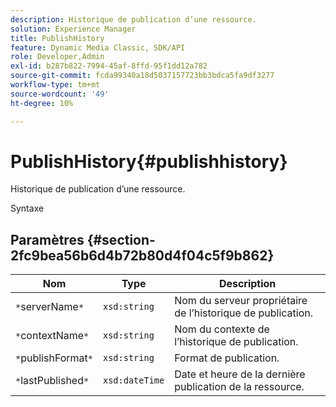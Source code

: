 ```yaml
---
description: Historique de publication d’une ressource.
solution: Experience Manager
title: PublishHistory
feature: Dynamic Media Classic, SDK/API
role: Developer,Admin
exl-id: b287b822-7994-45af-8ffd-95f1dd12a782
source-git-commit: fcda99340a18d5037157723bb3bdca5fa9df3277
workflow-type: tm+mt
source-wordcount: '49'
ht-degree: 10%

---
```


# PublishHistory{#publishhistory}

Historique de publication d’une ressource.

Syntaxe

## Paramètres {#section-2fc9bea56b6d4b72b80d4f04c5f9b862}

| Nom | Type | Description |
|---|---|---|
| `*`serverName`*` | `xsd:string` | Nom du serveur propriétaire de l’historique de publication. |
| `*`contextName`*` | `xsd:string` | Nom du contexte de l’historique de publication. |
| `*`publishFormat`*` | `xsd:string` | Format de publication. |
| `*`lastPublished`*` | `xsd:dateTime` | Date et heure de la dernière publication de la ressource. |
